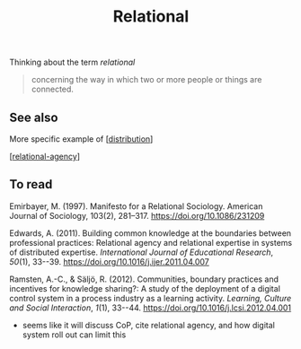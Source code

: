 ﻿---
title: Relational
---
Thinking about the term *relational*
> concerning the way in which two or more people or things are connected.

## See also

More specific example of [[distribution]]

[[relational-agency]]

## To read

Emirbayer, M. (1997). Manifesto for a Relational Sociology. American Journal of Sociology, 103(2), 281–317. https://doi.org/10.1086/231209

Edwards, A. (2011). Building common knowledge at the boundaries between professional practices: Relational agency and relational expertise in systems of distributed expertise. *International Journal of Educational Research*, *50*(1), 33--39\. <https://doi.org/10.1016/j.ijer.2011.04.007>

Ramsten, A.-C., & Säljö, R. (2012). Communities, boundary practices and incentives for knowledge sharing?: A study of the deployment of a digital control system in a process industry as a learning activity. *Learning, Culture and Social Interaction*, *1*(1), 33--44\. <https://doi.org/10.1016/j.lcsi.2012.04.001>

- seems like it will discuss CoP, cite relational agency, and how digital system roll out can limit this 






[//begin]: # "Autogenerated link references for markdown compatibility"
[distribution]: ../Distribution/distribution "Distribution"
[relational-agency]: relational-agency "Relational Agency"
[//end]: # "Autogenerated link references"